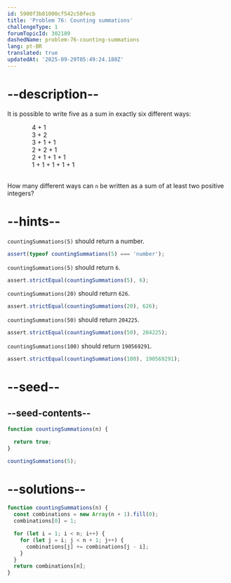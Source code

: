 ```yaml
---
id: 5900f3b81000cf542c50fecb
title: 'Problem 76: Counting summations'
challengeType: 1
forumTopicId: 302189
dashedName: problem-76-counting-summations
lang: pt-BR
translated: true
updatedAt: '2025-09-29T05:49:24.180Z'
---
```


# --description--

It is possible to write five as a sum in exactly six different ways:

<div style='margin-left: 4em;'>
  4 + 1<br>
  3 + 2<br>
  3 + 1 + 1<br>
  2 + 2 + 1<br>
  2 + 1 + 1 + 1<br>
  1 + 1 + 1 + 1 + 1<br><br>
</div>

How many different ways can `n` be written as a sum of at least two positive integers?

# --hints--

`countingSummations(5)` should return a number.

```js
assert(typeof countingSummations(5) === 'number');
```

`countingSummations(5)` should return `6`.

```js
assert.strictEqual(countingSummations(5), 6);
```

`countingSummations(20)` should return `626`.

```js
assert.strictEqual(countingSummations(20), 626);
```

`countingSummations(50)` should return `204225`.

```js
assert.strictEqual(countingSummations(50), 204225);
```

`countingSummations(100)` should return `190569291`.

```js
assert.strictEqual(countingSummations(100), 190569291);
```

# --seed--

## --seed-contents--

```js
function countingSummations(n) {

  return true;
}

countingSummations(5);
```

# --solutions--

```js
function countingSummations(n) {
  const combinations = new Array(n + 1).fill(0);
  combinations[0] = 1;

  for (let i = 1; i < n; i++) {
    for (let j = i; j < n + 1; j++) {
      combinations[j] += combinations[j - i];
    }
  }
  return combinations[n];
}
```

